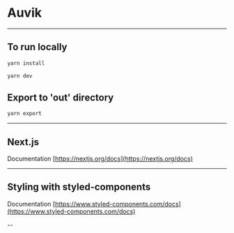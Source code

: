 # Auvik

---

## To run locally

```bash
yarn install
```

```bash
yarn dev
```

## Export to 'out' directory

```bash
yarn export
```

---

## Next.js

Documentation [https://nextjs.org/docs](https://nextjs.org/docs)

---

## Styling with styled-components

Documentation [https://www.styled-components.com/docs](https://www.styled-components.com/docs)

--

